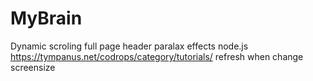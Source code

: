 # MyBrain
Dynamic scroling
full page header
paralax effects
node.js
https://tympanus.net/codrops/category/tutorials/ 
refresh when change screensize